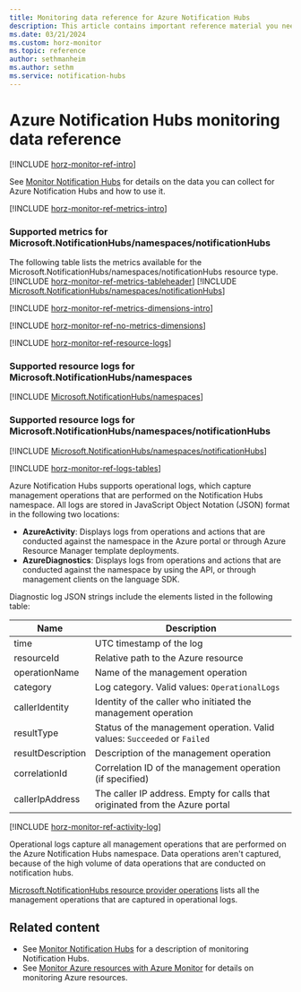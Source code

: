 ```yaml
---
title: Monitoring data reference for Azure Notification Hubs
description: This article contains important reference material you need when you monitor Azure Notification Hubs.
ms.date: 03/21/2024
ms.custom: horz-monitor
ms.topic: reference
author: sethmanheim
ms.author: sethm
ms.service: notification-hubs
---
```


# Azure Notification Hubs monitoring data reference

[!INCLUDE [horz-monitor-ref-intro](~/reusable-content/ce-skilling/azure/includes/azure-monitor/horizontals/horz-monitor-ref-intro.md)]

See [Monitor Notification Hubs](monitor-notification-hubs.md) for details on the data you can collect for Azure Notification Hubs and how to use it.

[!INCLUDE [horz-monitor-ref-metrics-intro](~/reusable-content/ce-skilling/azure/includes/azure-monitor/horizontals/horz-monitor-ref-metrics-intro.md)]

### Supported metrics for Microsoft.NotificationHubs/namespaces/notificationHubs
The following table lists the metrics available for the Microsoft.NotificationHubs/namespaces/notificationHubs resource type.
[!INCLUDE [horz-monitor-ref-metrics-tableheader](~/reusable-content/ce-skilling/azure/includes/azure-monitor/horizontals/horz-monitor-ref-metrics-tableheader.md)]
[!INCLUDE [Microsoft.NotificationHubs/namespaces/notificationHubs](~/azure-reference-other-repo/azure-monitor-ref/supported-metrics/includes/microsoft-notificationhubs-namespaces-notificationhubs-metrics-include.md)]

[!INCLUDE [horz-monitor-ref-metrics-dimensions-intro](~/reusable-content/ce-skilling/azure/includes/azure-monitor/horizontals/horz-monitor-ref-metrics-dimensions-intro.md)]

[!INCLUDE [horz-monitor-ref-no-metrics-dimensions](~/reusable-content/ce-skilling/azure/includes/azure-monitor/horizontals/horz-monitor-ref-no-metrics-dimensions.md)]

[!INCLUDE [horz-monitor-ref-resource-logs](~/reusable-content/ce-skilling/azure/includes/azure-monitor/horizontals/horz-monitor-ref-resource-logs.md)]

### Supported resource logs for Microsoft.NotificationHubs/namespaces
[!INCLUDE [Microsoft.NotificationHubs/namespaces](~/azure-reference-other-repo/azure-monitor-ref/supported-logs/includes/microsoft-notificationhubs-namespaces-logs-include.md)]

### Supported resource logs for Microsoft.NotificationHubs/namespaces/notificationHubs
[!INCLUDE [Microsoft.NotificationHubs/namespaces/notificationHubs](~/azure-reference-other-repo/azure-monitor-ref/supported-logs/includes/microsoft-notificationhubs-namespaces-notificationhubs-logs-include.md)]

[!INCLUDE [horz-monitor-ref-logs-tables](~/reusable-content/ce-skilling/azure/includes/azure-monitor/horizontals/horz-monitor-ref-logs-tables.md)]
<!-- No table(s) at https://learn.microsoft.com/azure/azure-monitor/reference/tables/tables-resourcetype. -->

Azure Notification Hubs supports operational logs, which capture management operations that are performed on the Notification Hubs namespace. All logs are stored in JavaScript Object Notation (JSON) format in the following two locations:

- **AzureActivity**: Displays logs from operations and actions that are conducted against the namespace in the Azure portal or through Azure Resource Manager template deployments.
- **AzureDiagnostics**: Displays logs from operations and actions that are conducted against the namespace by using the API, or through management clients on the language SDK.

Diagnostic log JSON strings include the elements listed in the following table:

| Name | Description |
| ------- | ------- |
| time | UTC timestamp of the log |
| resourceId | Relative path to the Azure resource |
| operationName | Name of the management operation |
| category | Log category. Valid values: `OperationalLogs` |
| callerIdentity | Identity of the caller who initiated the management operation |
| resultType | Status of the management operation. Valid values: `Succeeded` or `Failed` |
| resultDescription | Description of the management operation |
| correlationId | Correlation ID of the management operation (if specified) |
| callerIpAddress | The caller IP address. Empty for calls that originated from the Azure portal |

[!INCLUDE [horz-monitor-ref-activity-log](~/reusable-content/ce-skilling/azure/includes/azure-monitor/horizontals/horz-monitor-ref-activity-log.md)]

Operational logs capture all management operations that are performed on the Azure Notification Hubs namespace. Data operations aren't captured, because of the high volume of data operations that are conducted on notification hubs.

[Microsoft.NotificationHubs resource provider operations](/azure/role-based-access-control/permissions/integration#microsoftnotificationhubs) lists all the management operations that are captured in operational logs.

## Related content

- See [Monitor Notification Hubs](monitor-notification-hubs.md) for a description of monitoring Notification Hubs.
- See [Monitor Azure resources with Azure Monitor](/azure/azure-monitor/essentials/monitor-azure-resource) for details on monitoring Azure resources.
